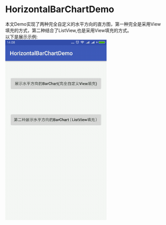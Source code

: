# HorizontalBarChartDemo
本文Demo实现了两种完全自定义的水平方向的直方图，第一种完全是采用View填充的方式，第二种结合了ListView,也是采用View填充的方式。  
以下是展示示例:  
![image](https://github.com/tianyalu/HorizontalBarchartDemo/blob/master/screenshot/show.gif)  

